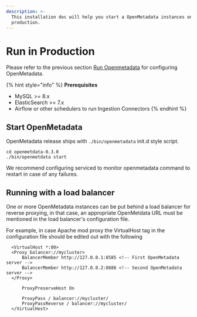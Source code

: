 ```yaml
---
description: >-
  This installation doc will help you start a OpenMetadata instances on your
  production.
---
```


# Run in Production

Please refer to the previous section [Run Openmetadata](https://github.com/open-metadata/OpenMetadata/tree/63c66391cf27d4d77c4b5c21750d9c09bfa44049/docs/install/install/run-openmetadata.md) for configuring OpenMetadata.

{% hint style="info" %}
**Prerequisites**

* MySQL &gt;= 8.x
* ElasticSearch &gt;= 7.x
* Airflow or other schedulers to run Ingestion Connectors
{% endhint %}

## Start OpenMetadata

OpenMetadata release ships with `./bin/openmetadata` init.d style script.

```text
cd openmetdata-0.3.0
./bin/openmetdata start
```

We recommend configuring serviced to monitor openmetadata command to restart in case of any failures.

## Running with a load balancer

One or more OpenMetadata instances can be put behind a load balancer for reverse proxying, in that case, an appropriate OpenMetdata URL must be mentioned in the load balancer's configuration file.

For example, in case Apache mod proxy the VirtualHost tag in the configuration file should be edited out with the following

```text
  <VirtualHost *:80>
  <Proxy balancer://mycluster>
      BalancerMember http://127.0.0.1:8585 <!-- First OpenMetadata server -->
      BalancerMember http://127.0.0.2:8686 <!-- Second OpenMetadata server -->
  </Proxy>

      ProxyPreserveHost On

      ProxyPass / balancer://mycluster/
      ProxyPassReverse / balancer://mycluster/
  </VirtualHost>
```

